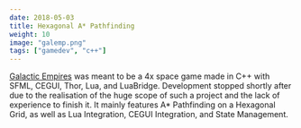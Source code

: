 ```yaml
---
date: 2018-05-03
title: Hexagonal A* Pathfinding
weight: 10
image: "galemp.png"
tags: ["gamedev", "c++"]
---
```


[Galactic Empires](https://github.com/Zephilinox/GalacticEmpires) was meant to be a 4x space game made in C\+\+ with SFML, CEGUI, Thor, Lua, and LuaBridge. Development stopped shortly after due to the realisation of the huge scope of such a project and the lack of experience to finish it. It mainly features A* Pathfinding on a Hexagonal Grid, as well as Lua Integration, CEGUI Integration, and State Management.
